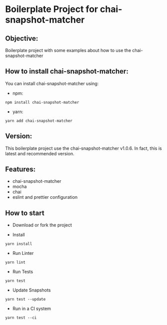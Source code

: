 # Boilerplate Project for chai-snapshot-matcher

## Objective:

Boilerplate project with some examples about how to use the chai-snapshot-matcher

## How to install chai-snapshot-matcher:

You can install chai-snapshot-matcher using:

- npm:

```
npm install chai-snapshot-matcher
```

- yarn:

```
yarn add chai-snapshot-matcher
```

## Version:

This boilerplate project use the chai-snapshot-matcher v1.0.6. In fact, this is latest and recommended version.

## Features:

- chai-snapshot-matcher
- mocha
- chai
- eslint and prettier configuration

## How to start

- Download or fork the project

- Install

```
yarn install
```

- Run Linter

```
yarn lint
```

- Run Tests

```
yarn test
```

- Update Snapshots

```
yarn test --update
```

- Run in a CI system

```
yarn test --ci
```
